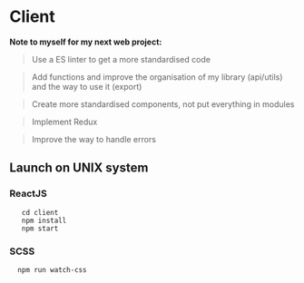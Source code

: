 # Client

**Note to myself for my next web project:**
> Use a ES linter to get a more standardised code

> Add functions and improve the organisation of my library (api/utils) and the way to use it (export)

> Create more standardised components, not put everything in modules

> Implement Redux

> Improve the way to handle errors

## Launch on UNIX system

### ReactJS
```
   cd client
   npm install
   npm start
```

### SCSS
```
  npm run watch-css
```

